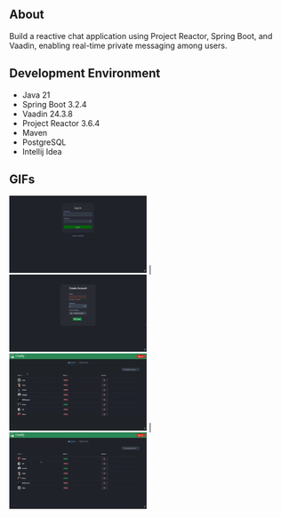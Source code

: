 ## About
Build a reactive chat application using Project Reactor, Spring Boot, and Vaadin, enabling real-time private messaging among users.

## Development Environment
- Java 21
- Spring Boot 3.2.4
- Vaadin 24.3.8
- Project Reactor 3.6.4
- Maven
- PostgreSQL
- Intellij Idea

## GIFs

<div class = "container">
<img src = "https://github.com/Ali-Hassan33/Reactive-Chat-Application/blob/main/src/main/resources/META-INF/resources/gifs/Login.gif" width = "49%"> | 
<img src = "https://github.com/Ali-Hassan33/Reactive-Chat-Application/blob/main/src/main/resources/META-INF/resources/gifs/create-account.gif" width = "49%">
</div>


<div class = "container">
<img src = "https://github.com/Ali-Hassan33/Reactive-Chat-Application/blob/main/src/main/resources/META-INF/resources/gifs/contacts.gif" width = "49%"> |
<img src = "https://github.com/Ali-Hassan33/Reactive-Chat-Application/blob/main/src/main/resources/META-INF/resources/gifs/chat.gif" width = "49%">
</div>


  

